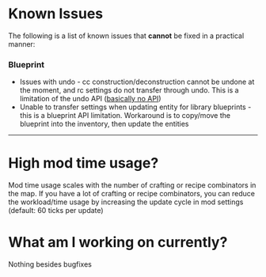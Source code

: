 # Known Issues #
The following is a list of known issues that **cannot** be fixed in a practical manner:

### Blueprint ###
- Issues with undo - cc construction/deconstruction cannot be undone at the moment, and rc settings do not transfer through undo. This is a limitation of the undo API ([basically no API](https://forums.factorio.com/viewtopic.php?f=28&t=100960))
- Unable to transfer settings when updating entity for library blueprints - this is a blueprint API limitation. Workaround is to copy/move the blueprint into the inventory, then update the entities

-------------

# High mod time usage? #
Mod time usage scales with the number of crafting or recipe combinators in the map. If you have a lot of crafting or recipe combinators, you can reduce the workload/time usage by increasing the update cycle in mod settings (default: 60 ticks per update)

# What am I working on currently? #
Nothing besides bugfixes